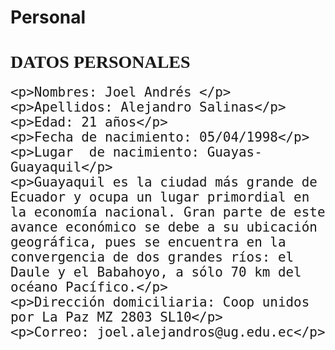 # Personal
<html>
  <head>
    <title> MI PAGINA WEB</title>
  </head>
  <body>
  <font face= "Arial Black">
    <h1>DATOS PERSONALES</h1>
  </font>
    <font size="5px" face="Arial Rounded MT Bold">

    <p>Nombres: Joel Andrés </p>
    <p>Apellidos: Alejandro Salinas</p>
    <p>Edad: 21 años</p>
    <p>Fecha de nacimiento: 05/04/1998</p>
    <p>Lugar  de nacimiento: Guayas-Guayaquil</p>
    <p>Guayaquil es la ciudad más grande de Ecuador y ocupa un lugar primordial en la economía nacional. Gran parte de este avance económico se debe a su ubicación geográfica, pues se encuentra en la convergencia de dos grandes ríos: el Daule y el Babahoyo, a sólo 70 km del océano Pacífico.</p>
    <p>Dirección domiciliaria: Coop unidos por La Paz MZ 2803 SL10</p>
    <p>Correo: joel.alejandros@ug.edu.ec</p>

  </font>

  </body>
</html> 

